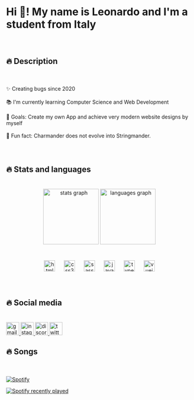 <br clear="both">

<h1 align="left">Hi 👋! My name is Leonardo and I'm a student from Italy</h1>

###

<br clear="both">

<h2 align="left">🔥 Description</h2>

###

<br clear="both">

<p align="left">✨ Creating bugs since 2020<br><br>📚 I'm currently learning Computer Science and Web Development<br><br>🎯 Goals: Create my own App and achieve very modern website designs by myself<br><br>🎲 Fun fact: Charmander does not evolve into Stringmander.</p>

###

<br clear="both">

<h2 align="left">🔥 Stats and languages</h2>

###

<br clear="both">

<div align="center">
  <img src="https://github-readme-stats.vercel.app/api?username=LeonardoEsposti&hide_title=true&hide_rank=true&show_icons=true&include_all_commits=true&count_private=true&disable_animations=false&theme=vue-dark&locale=en&hide_border=true&custom_title=Stats" height="150" alt="stats graph"  />
  <img src="https://github-readme-stats.vercel.app/api/top-langs?username=LeonardoEsposti&locale=en&hide_title=false&layout=compact&card_width=320&langs_count=5&theme=vue-dark&hide_border=true" height="150" alt="languages graph"  />
</div>

###

<br clear="both">

<div align="center">
  <img src="https://cdn.jsdelivr.net/gh/devicons/devicon/icons/html5/html5-original.svg" height="30" alt="html5 logo"  />
  <img width="16" />
  <img src="https://cdn.jsdelivr.net/gh/devicons/devicon/icons/css3/css3-original.svg" height="30" alt="css3 logo"  />
  <img width="16" />
  <img src="https://cdn.jsdelivr.net/gh/devicons/devicon/icons/sass/sass-original.svg" height="30" alt="sass logo"  />
  <img width="16" />
  <img src="https://cdn.jsdelivr.net/gh/devicons/devicon/icons/javascript/javascript-original.svg" height="30" alt="javascript logo"  />
  <img width="16" />
  <img src="https://cdn.jsdelivr.net/gh/devicons/devicon/icons/typescript/typescript-original.svg" height="30" alt="typescript logo"  />
  <img width="16" />
  <img src="https://cdn.jsdelivr.net/gh/devicons/devicon/icons/vuejs/vuejs-original.svg" height="30" alt="vuejs logo"  />
</div>

###

<br clear="both">

<h2 align="left">🔥 Social media</h2>

###

<br clear="both">

<div align="left">
  <a href="https://mail.google.com/mail/u/0/?ogbl#inbox?compose=GTvVlcSMScfqKWBtwvPSNSZmVsxxZSrQWTHxVpvxcVpbDRmdxhdlgnFrVRQXjJrdsqtjMdGWrcGrQ" target="_blank">
    <img src="https://img.shields.io/static/v1?message=Gmail&logo=gmail&label=&color=D14836&logoColor=white&labelColor=&style=for-the-badge" height="35" alt="gmail logo"  />
  </a>
  <a href="https://www.instagram.com/_leo_es_/" target="_blank">
    <img src="https://img.shields.io/static/v1?message=Instagram&logo=instagram&label=&color=E4505F&logoColor=white&labelColor=&style=for-the-badge" height="35" alt="instagram logo"  />
  </a>
  <a href="https://discord.com/channels/@leoes21" target="_blank">
    <img src="https://img.shields.io/static/v1?message=Discord&logo=discord&label=&color=7289DA&logoColor=white&labelColor=&style=for-the-badge" height="35" alt="discord logo"  />
  </a>
  <a href="https://twitter.com/EspostiLeonardo" target="_blank">
    <img src="https://img.shields.io/static/v1?message=Twitter&logo=twitter&label=&color=1DA1F2&logoColor=white&labelColor=&style=for-the-badge" height="35" alt="twitter logo"  />
  </a>
</div>

<h2 align="left">🔥 Songs</h2>

###

<br clear="both">

[![Spotify](https://song-playing-profile.vercel.app/api/spotify/?background_color=273848)](https://open.spotify.com/user/espostileonardo2)

[![Spotify recently played](https://spotify-recently-played-readme.vercel.app/api?user=espostileonardo2&count=3)](https://open.spotify.com/user/espostileonardo2)

